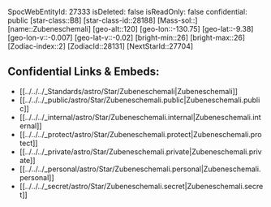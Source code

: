 ﻿---
location:
- -9.38
- 130.75
- 120
tags:
- astro/Star
type: Star
---

SpocWebEntityId: 27333
isDeleted: false
isReadOnly: false
confidential: public
[star-class::B8]
[star-class-id::28188]
[Mass-sol::]
[name::Zubeneschemali]
[geo-alt::120]
[geo-lon::-130.75]
[geo-lat::-9.38]
[geo-lon-v::-0.007]
[geo-lat-v::-0.02]
[bright-min::26]
[bright-max::26]
[Zodiac-index::2]
[ZodiacId::28131]
[NextStarId::27704]



## Confidential Links & Embeds: 
- [[../../../_Standards/astro/Star/Zubeneschemali|Zubeneschemali]] 
- [[../../../_public/astro/Star/Zubeneschemali.public|Zubeneschemali.public]] 
- [[../../../_internal/astro/Star/Zubeneschemali.internal|Zubeneschemali.internal]] 
- [[../../../_protect/astro/Star/Zubeneschemali.protect|Zubeneschemali.protect]] 
- [[../../../_private/astro/Star/Zubeneschemali.private|Zubeneschemali.private]] 
- [[../../../_personal/astro/Star/Zubeneschemali.personal|Zubeneschemali.personal]] 
- [[../../../_secret/astro/Star/Zubeneschemali.secret|Zubeneschemali.secret]] 
